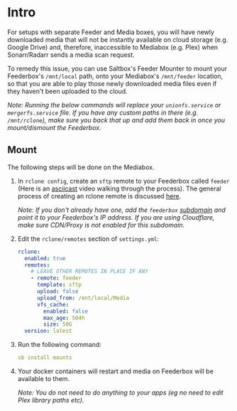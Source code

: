 # Intro

For setups with separate Feeder and Media boxes, you will have newly downloaded media that will not be instantly available on cloud storage (e.g. Google Drive) and, therefore, inaccessible to Mediabox (e.g. Plex) when Sonarr/Radarr sends a media scan request.

To remedy this issue, you can use Saltbox's Feeder Mounter to mount your Feederbox's `/mnt/local` path, onto your Mediabox's `/mnt/feeder` location, so that you are able to play those newly downloaded media files even if they haven't been uploaded to the cloud.

_Note: Running the below commands will replace your `unionfs.service` or `mergerfs.service` file. If you have any custom paths in there (e.g. `/mnt/rclone`), make sure you back that up and add them back in once you mount/dismount the Feederbox._

## Mount

The following steps will be done on the Mediabox.

1. In `rclone config`, create an `sftp` remote to your Feederbox called `feeder` (Here is an [asciicast](https://asciinema.org/a/184084?t=0&speed=1&size=medium&cols=75&rows=25) video walking through the process).  The general process of creating an rclone remote is discussed [here](../reference/guides/rclone-remote.md).

      _Note: If you don't already have one, add the `feederbox` [subdomain](../reference/subdomain.md) and point it to your Feederbox's IP address. If you are using Cloudflare, make sure CDN/Proxy is not enabled for this subdomain._

1. Edit the `rclone/remotes` section of `settings.yml`:

    ```yaml
    rclone:
      enabled: true
      remotes:
        # LEAVE OTHER REMOTES IN PLACE IF ANY
        - remote: feeder
          template: sftp
          upload: false
          upload_from: /mnt/local/Media
          vfs_cache:
            enabled: false
            max_age: 504h
            size: 50G
      version: latest
      ```

1. Run the following command:

      ```yaml
      sb install mounts
      ```

1. Your docker containers will restart and media on Feederbox will be available to them.

      _Note: You do not need to do anything to your apps (eg no need to edit Plex library paths etc)._
